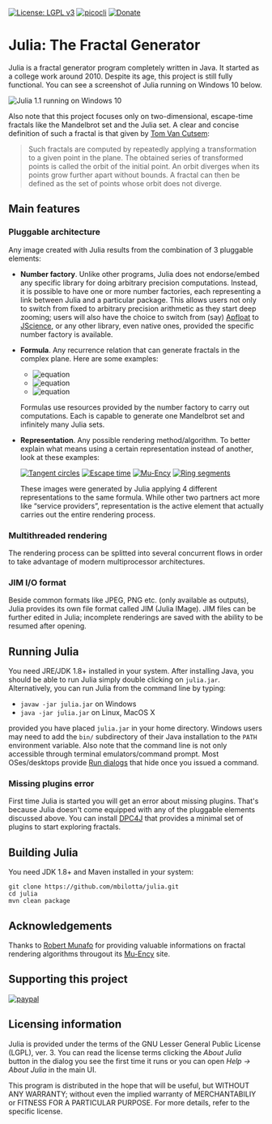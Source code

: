 [![License: LGPL v3](https://img.shields.io/badge/License-LGPL%20v3-blue.svg)](https://www.gnu.org/licenses/lgpl-3.0) [![picocli](https://img.shields.io/badge/picocli-4.0.0-green.svg)](https://github.com/remkop/picocli) [![Donate](https://img.shields.io/badge/Donate-PayPal-green.svg)](https://www.paypal.com/cgi-bin/webscr?cmd=_donations&business=FMKKXRVLLGYWU&item_name=Support+Julia%3A+The+Fractal+Generator&currency_code=EUR&source=url)

# Julia: The Fractal Generator

Julia is a fractal generator program completely written in Java. It started as a college work around 2010. Despite its age, this project is still fully functional. You can see a screenshot of Julia running on Windows 10 below.

![Julia 1.1 running on Windows 10](https://imgur.com/MxmNfxX.png)

Also note that this project focuses only on two-dimensional, escape-time fractals like the Mandelbrot set and the Julia set. A clear and concise definition of such a fractal is that given by [Tom Van Cutsem](http://soft.vub.ac.be/~tvcutsem/teaching/wpo/grafsys/ex5/les5.html):

> Such fractals are computed by repeatedly applying a transformation to a given point in the plane. The obtained series of transformed points is called the orbit of the initial point. An orbit diverges when its points grow further apart without bounds. A fractal can then be defined as the set of points whose orbit does not diverge.

## Main features

### Pluggable architecture

Any image created with Julia results from the combination of 3 pluggable elements:

* __Number factory__. Unlike other programs, Julia does not endorse/embed any specific library for doing arbitrary precision computations. Instead, it is possible to have one or more number factories, each representing a link between Julia and a particular package. This allows users not only to switch from fixed to arbitrary precision arithmetic as they start deep zooming; users will also have the choice to switch from (say) [Apfloat](http://www.apfloat.org/apfloat_java/) to [JScience](http://jscience.org/), or any other library, even native ones, provided the specific number factory is available.

* __Formula__. Any recurrence relation that can generate fractals in the complex plane. Here are some examples: 
    * ![equation](http://latex.codecogs.com/svg.latex?z_{n%2B1}%20%3D%20z_n^2%20%2B%20c)
    * ![equation](http://latex.codecogs.com/svg.latex?z_{n%2B1}%20%3D%20c%20e^{z_n})
    * ![equation](http://latex.codecogs.com/svg.latex?z_{n%2B1}%20%3D%20z_n%20-%20\dfrac{z_n^4%20%2B%20(c%20-%201)%20z_n^2%20-%20c}{4z_n^3%20%2B%202%20(c-1)%20z_n})
    
    Formulas use resources provided by the number factory to carry out computations. Each is capable to generate one Mandelbrot set and infinitely many Julia sets.

* __Representation__. Any possible rendering method/algorithm. To better explain what means using a certain representation instead of another, look at these examples:

  [![Tangent circles](http://mbilotta.altervista.org/wp-content/uploads/2015/02/rep4-150x150.png "Tangent circles")](http://mbilotta.altervista.org/wp-content/uploads/2015/02/rep4.png)
  [![Escape time](http://mbilotta.altervista.org/wp-content/uploads/2015/02/rep2-150x150.png "Escape time")](http://mbilotta.altervista.org/wp-content/uploads/2015/02/rep2.png)
  [![Mu-Ency](http://mbilotta.altervista.org/wp-content/uploads/2015/02/rep3-150x150.png "Mu-Ency")](http://mbilotta.altervista.org/wp-content/uploads/2015/02/rep3.png)
  [![Ring segments](http://mbilotta.altervista.org/wp-content/uploads/2015/02/rep1-150x150.png "Ring segments")](http://mbilotta.altervista.org/wp-content/uploads/2015/02/rep1.png)
  
  These images were generated by Julia applying 4 different representations to the same formula. While other two partners act more like “service providers”, representation is the active element that actually carries out the entire rendering process.

### Multithreaded rendering

The rendering process can be splitted into several concurrent flows in order to take advantage of modern multiprocessor architectures.

### JIM I/O format

Beside common formats like JPEG, PNG etc. (only available as outputs), Julia provides its own file format called JIM (Julia IMage). JIM files can be further edited in Julia; incomplete renderings are saved with the ability to be resumed after opening.

## Running Julia

You need JRE/JDK 1.8+ installed in your system. After installing Java, you should be able to run Julia simply double clicking on `julia.jar`. Alternatively, you can run Julia from the command line by typing:

* `javaw -jar julia.jar` on Windows
* `java -jar julia.jar` on Linux, MacOS X

provided you have placed `julia.jar` in your home directory. Windows users may need to add the `bin/` subdirectory of their Java installation to the `PATH` environment variable. Also note that the command line is not only accessible through terminal emulators/command prompt. Most OSes/desktops provide [Run dialogs](https://en.wikipedia.org/wiki/Run_command) that hide once you issued a command.

### Missing plugins error

First time Julia is started you will get an error about missing plugins. That's because Julia doesn't come equipped with any of the pluggable elements discussed above. You can install [DPC4J](https://github.com/mbilotta/dpc4j) that provides a minimal set of plugins to start exploring fractals.

## Building Julia

You need JDK 1.8+ and Maven installed in your system:

    git clone https://github.com/mbilotta/julia.git
    cd julia
    mvn clean package

## Acknowledgements

Thanks to [Robert Munafo](https://mrob.com/pub/index.html) for providing valuable informations on fractal rendering algorithms througout its [Mu-Ency](https://mrob.com/pub/muency.html) site.

## Supporting this project

[![paypal](https://www.paypalobjects.com/en_US/i/btn/btn_donateCC_LG.gif)](https://www.paypal.com/cgi-bin/webscr?cmd=_donations&business=FMKKXRVLLGYWU&item_name=Support+Julia%3A+The+Fractal+Generator&currency_code=EUR&source=url)

## Licensing information

Julia is provided under the terms of the GNU Lesser General Public License (LGPL), ver. 3. You can read the license terms clicking the _About Julia_ button in the dialog you see the first time it runs or you can open _Help → About Julia_ in the main UI.

This program is distributed in the hope that will be useful, but WITHOUT ANY WARRANTY; without even the implied warranty of MERCHANTABILIY or FITNESS FOR A PARTICULAR PURPOSE. For more details, refer to the specific license.
